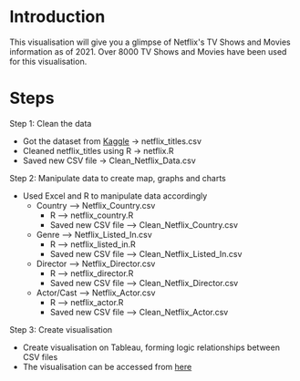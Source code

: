 # Introduction

This visualisation will give you a glimpse of Netflix's TV Shows and Movies information as of 2021. Over 8000 TV Shows and Movies have been used for this visualisation.

# Steps

Step 1: Clean the data
- Got the dataset from [Kaggle](https://www.kaggle.com/datasets/shivamb/netflix-shows) -> netflix_titles.csv
- Cleaned netflix_titles using R -> netflix.R
- Saved new CSV file -> Clean_Netflix_Data.csv

Step 2: Manipulate data to create map, graphs and charts
- Used Excel and R to manipulate data accordingly 
  - Country --> Netflix_Country.csv
    - R --> netflix_country.R
    - Saved new CSV file --> Clean_Netflix_Country.csv
  - Genre --> Netflix_Listed_In.csv
    - R --> netflix_listed_in.R
    - Saved new CSV file --> Clean_Netflix_Listed_In.csv
  - Director --> Netflix_Director.csv
    - R --> netflix_director.R
    - Saved new CSV file --> Clean_Netflix_Director.csv
  - Actor/Cast --> Netflix_Actor.csv
    - R --> netflix_actor.R
    - Saved new CSV file --> Clean_Netflix_Actor.csv

Step 3: Create visualisation
- Create visualisation on Tableau, forming logic relationships between CSV files
- The visualisation can be accessed from [here](https://public.tableau.com/app/profile/jennyvanlinh/viz/Netflix_16693436228000/Dashboard1)

